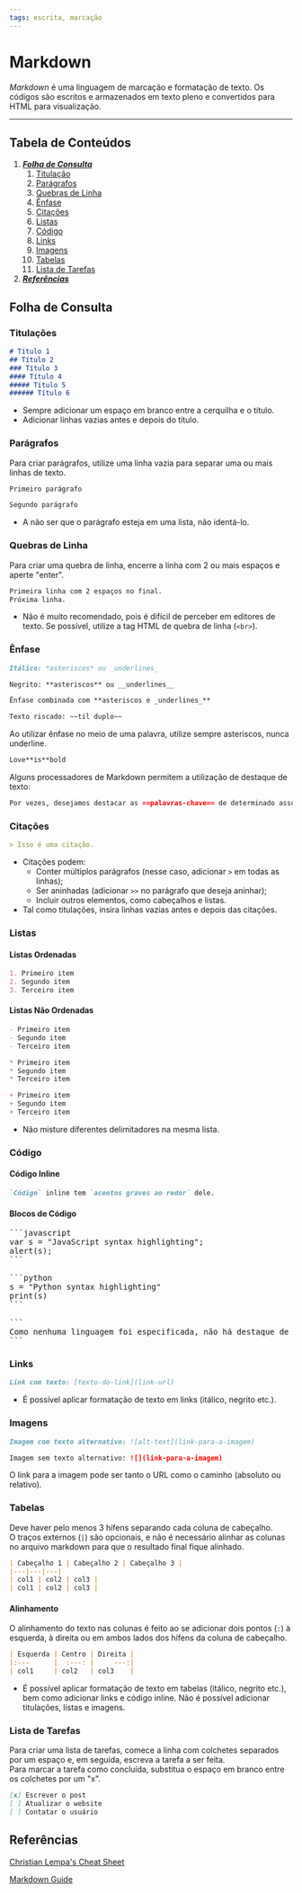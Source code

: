 ```yaml
---
tags: escrita, marcação
---
```


# Markdown

*Markdown* é uma linguagem de marcação e formatação de texto. Os códigos são escritos e armazenados em texto pleno e convertidos para HTML para visualização.

---

## Tabela de Conteúdos

1. [***Folha de Consulta***](#Folha-de-Consulta)
	1. [Titulação](#Titulações)
	2. [Parágrafos](#Parágrafos)
	3. [Quebras de Linha](#Quebras-de-Linha)
	4. [Ênfase](#Ênfase)
	5. [Citações](#Citações)
	6. [Listas](#Listas)
	7. [Código](#Código)
	8. [Links](#Links)
	9. [Imagens](#Imagens)
	10. [Tabelas](#Tabelas)
	11. [Lista de Tarefas](#Lista-de-Tarefas)
2. [***Referências***](#Referências)

## Folha de Consulta

### Titulações

```markdown
# Título 1
## Título 2
### Título 3
#### Título 4
##### Título 5
###### Título 6
```

- Sempre adicionar um espaço em branco entre a cerquilha e o título.
- Adicionar linhas vazias antes e depois do título.

### Parágrafos

Para criar parágrafos, utilize uma linha vazia para separar uma ou mais linhas de texto.

```markdown
Primeiro parágrafo

Segundo parágrafo
```

- A não ser que o parágrafo esteja em uma lista, não identá-lo.

### Quebras de Linha

Para criar uma quebra de linha, encerre a linha com 2 ou mais espaços e aperte "enter".

```markdown
Primeira linha com 2 espaços no final.  
Próxima linha.
```

- Não é muito recomendado, pois é difícil de perceber em editores de texto. Se possível, utilize a tag HTML de quebra de linha (`<br>`).

### Ênfase

```markdown
Itálico: *asteriscos* ou _underlines_

Negrito: **asteriscos** ou __underlines__

Ênfase combinada com **asteriscos e _underlines_**

Texto riscado: ~~til duplo~~

```

Ao utilizar ênfase no meio de uma palavra, utilize sempre asteriscos, nunca underline.

```markdown
Love**is**bold
```

Alguns processadores de Markdown permitem a utilização de destaque de texto:
```markdown
Por vezes, desejamos destacar as ==palavras-chave== de determinado assunto.
```

### Citações

```markdown
> Isso é uma citação.
```

- Citações podem:
	- Conter múltiplos parágrafos (nesse caso, adicionar `>` em todas as linhas);
	- Ser aninhadas (adicionar `>>` no parágrafo que deseja aninhar);
	- Incluir outros elementos, como cabeçalhos e listas.
- Tal como titulações, insira linhas vazias antes e depois das citações.

### Listas

#### Listas Ordenadas

```markdown
1. Primeiro item
2. Segundo item
3. Terceiro item
```

#### Listas Não Ordenadas

```markdown
- Primeiro item
- Segundo item
- Terceiro item

* Primeiro item
* Segundo item
* Terceiro item

+ Primeiro item
+ Segundo item
+ Terceiro item
```

- Não misture diferentes delimitadores na mesma lista.

### Código

#### Código Inline

```markdown
`Código` inline tem `acentos graves ao redor` dele.
```

#### Blocos de Código

<pre>
```javascript
var s = "JavaScript syntax highlighting";
alert(s);
```
 
```python
s = "Python syntax highlighting"
print(s)
```
 
```
Como nenhuma linguagem foi especificada, não há destaque de sintaxe.
```
</pre>

### Links

```markdown
Link com texto: [texto-do-link](link-url)
```

- É possível aplicar formatação de texto em links (itálico, negrito etc.).

### Imagens

```markdown
Imagem com texto alternativo: ![alt-text](link-para-a-imagem)

Imagem sem texto alternativo: ![](link-para-a-imagem)
```

O link para a imagem pode ser tanto o URL como o caminho (absoluto ou relativo).

### Tabelas

Deve haver pelo menos 3 hífens separando cada coluna de cabeçalho.<br>O traços externos (`|`) são opcionais, e não é necessário alinhar as colunas no arquivo markdown para que o resultado final fique alinhado.

```markdown
| Cabeçalho 1 | Cabeçalho 2 | Cabeçalho 3 |
|---|---|---|
| col1 | col2 | col3 |
| col1 | col2 | col3 |
```

#### Alinhamento

O alinhamento do texto nas colunas é feito ao se adicionar dois pontos (`:`) à esquerda, à direita ou em ambos lados dos hífens da coluna de cabeçalho.

```markdown
| Esquerda | Centro | Direita |
|:---      |  :---: |     ---:|
| col1     | col2   | col3    |
```

- É possível aplicar formatação de texto em tabelas (itálico, negrito etc.), bem como adicionar links e código inline. Não é possível adicionar titulações, listas e imagens.

### Lista de Tarefas

Para criar uma lista de tarefas, comece a linha com colchetes separados por um espaço e, em seguida, escreva a tarefa a ser feita.<br>Para marcar a tarefa como concluída, substitua o espaço em branco entre os colchetes por um "x".

```markdown
[x] Escrever o post
[ ] Atualizar o website
[ ] Contatar o usuário
```

## Referências

[Christian Lempa's Cheat Sheet](https://github.com/christianlempa/cheat-sheets/blob/main/misc/markdown.md)

[Markdown Guide](https://www.markdownguide.org/cheat-sheet)
